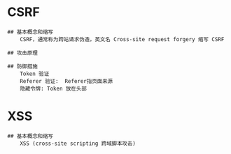 # CSRF
    ## 基本概念和缩写
        CSRF，通常称为跨站请求伪造，英文名 Cross-site request forgery 缩写 CSRF

    ## 攻击原理

    ## 防御措施
        Token 验证
        Referer 验证:  Referer指页面来源
        隐藏令牌: Token 放在头部

# XSS
    ## 基本概念和缩写
        XSS (cross-site scripting 跨域脚本攻击)